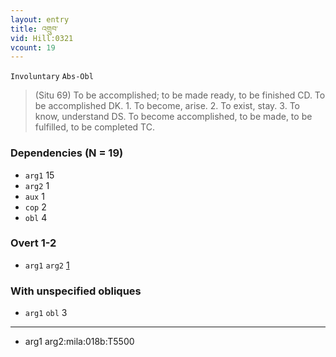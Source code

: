 ```yaml
---
layout: entry
title: འགྲུབ་
vid: Hill:0321
vcount: 19
---
```

`Involuntary` `Abs-Obl`
> (Situ 69) To be accomplished; to be made ready, to be finished CD\.
 To be accomplished DK\.
 1\.
 To become, arise\.
 2\.
 To exist, stay\.
 3\.
 To know, understand DS\.
 To become accomplished, to be made, to be fulfilled, to be completed TC\.

### Dependencies (N = 19)
* `arg1` 15
* `arg2` 1
* `aux` 1
* `cop` 2
* `obl` 4


### Overt 1-2
* `arg1` `arg2` [1](#arg1-arg2)


### With unspecified obliques
* `arg1` `obl` 3

---
* <a name='arg1-arg2'>arg1 arg2</a>:mila:018b:T5500
